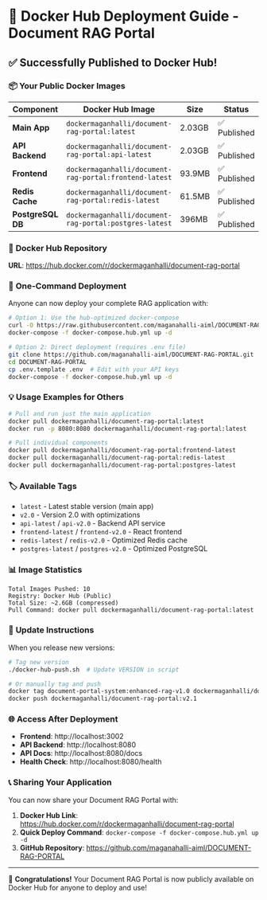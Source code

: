 # 🐳 Docker Hub Deployment Guide - Document RAG Portal

## ✅ **Successfully Published to Docker Hub!**

### 📦 **Your Public Docker Images**

| Component | Docker Hub Image | Size | Status |
|-----------|------------------|------|--------|
| **Main App** | `dockermaganhalli/document-rag-portal:latest` | 2.03GB | ✅ Published |
| **API Backend** | `dockermaganhalli/document-rag-portal:api-latest` | 2.03GB | ✅ Published |
| **Frontend** | `dockermaganhalli/document-rag-portal:frontend-latest` | 93.9MB | ✅ Published |
| **Redis Cache** | `dockermaganhalli/document-rag-portal:redis-latest` | 61.5MB | ✅ Published |
| **PostgreSQL DB** | `dockermaganhalli/document-rag-portal:postgres-latest` | 396MB | ✅ Published |

### 🔗 **Docker Hub Repository**
**URL**: https://hub.docker.com/r/dockermaganhalli/document-rag-portal

### 🚀 **One-Command Deployment**

Anyone can now deploy your complete RAG application with:

```bash
# Option 1: Use the hub-optimized docker-compose
curl -O https://raw.githubusercontent.com/maganahalli-aiml/DOCUMENT-RAG-PORTAL/ragEnhancement/docker-compose.hub.yml
docker-compose -f docker-compose.hub.yml up -d
```

```bash
# Option 2: Direct deployment (requires .env file)
git clone https://github.com/maganahalli-aiml/DOCUMENT-RAG-PORTAL.git
cd DOCUMENT-RAG-PORTAL
cp .env.template .env  # Edit with your API keys
docker-compose -f docker-compose.hub.yml up -d
```

### 💡 **Usage Examples for Others**

```bash
# Pull and run just the main application
docker pull dockermaganhalli/document-rag-portal:latest
docker run -p 8080:8080 dockermaganhalli/document-rag-portal:latest

# Pull individual components
docker pull dockermaganhalli/document-rag-portal:frontend-latest
docker pull dockermaganhalli/document-rag-portal:redis-latest
docker pull dockermaganhalli/document-rag-portal:postgres-latest
```

### 🏷️ **Available Tags**

- `latest` - Latest stable version (main app)
- `v2.0` - Version 2.0 with optimizations
- `api-latest` / `api-v2.0` - Backend API service
- `frontend-latest` / `frontend-v2.0` - React frontend
- `redis-latest` / `redis-v2.0` - Optimized Redis cache
- `postgres-latest` / `postgres-v2.0` - Optimized PostgreSQL

### 📊 **Image Statistics**

```
Total Images Pushed: 10
Registry: Docker Hub (Public)
Total Size: ~2.6GB (compressed)
Pull Command: docker pull dockermaganhalli/document-rag-portal:latest
```

### 🔄 **Update Instructions**

When you release new versions:

```bash
# Tag new version
./docker-hub-push.sh  # Update VERSION in script

# Or manually tag and push
docker tag document-portal-system:enhanced-rag-v1.0 dockermaganhalli/document-rag-portal:v2.1
docker push dockermaganhalli/document-rag-portal:v2.1
```

### 🌐 **Access After Deployment**

- **Frontend**: http://localhost:3002
- **API Backend**: http://localhost:8080
- **API Docs**: http://localhost:8080/docs
- **Health Check**: http://localhost:8080/health

### 📞 **Sharing Your Application**

You can now share your Document RAG Portal with:

1. **Docker Hub Link**: https://hub.docker.com/r/dockermaganhalli/document-rag-portal
2. **Quick Deploy Command**: `docker-compose -f docker-compose.hub.yml up -d`
3. **GitHub Repository**: https://github.com/maganahalli-aiml/DOCUMENT-RAG-PORTAL

---

🎉 **Congratulations!** Your Document RAG Portal is now publicly available on Docker Hub for anyone to deploy and use!
